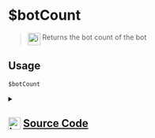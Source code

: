 # $botCount
> <img align="top" src="https://upload.wikimedia.org/wikipedia/commons/thumb/e/e4/Infobox_info_icon.svg/160px-Infobox_info_icon.svg.png?20150409153300" alt="image" width="25" height="auto"> Returns the bot count of the bot
## Usage
```
$botCount
```
<details>
<summary>
    
## <img align="top" src="https://cdn4.iconfinder.com/data/icons/iconsimple-logotypes/512/github-512.png" alt="image" width="25" height="auto">  [Source Code](https://github.com/tryforge/ForgeScript-V2/blob/main/src/native/botCount.ts)
    
</summary>
    
```ts
import { NativeFunction, Return } from "../structures"

export default new NativeFunction({
    name: "$botCount",
    version: "1.0.0",
    description: "Returns the bot count of the bot",
    unwrap: true,
    execute(ctx) {
        return Return.success(
            ctx.client.users.cache.filter(x => x.bot).size
        )
    }
})
```
    
</details>